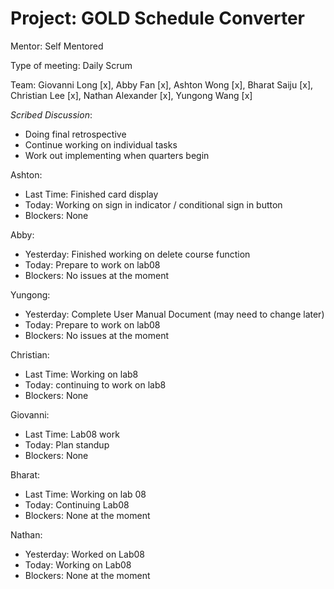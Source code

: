# Project: GOLD Schedule Converter

Mentor: Self Mentored

Type of meeting: Daily Scrum

Team: Giovanni Long [x], Abby Fan [x], Ashton Wong [x], Bharat Saiju [x], Christian Lee [x], Nathan Alexander [x], Yungong Wang [x]

*Scribed Discussion*:
- Doing final retrospective
- Continue working on individual tasks
- Work out implementing when quarters begin

Ashton:
 - Last Time: Finished card display
 - Today: Working on sign in indicator / conditional sign in button
 - Blockers: None

 Abby:
 - Yesterday: Finished working on delete course function
 - Today: Prepare to work on lab08
 - Blockers: No issues at the moment

 Yungong:
 - Yesterday: Complete User Manual Document (may need to change later)
 - Today: Prepare to work on lab08
 - Blockers: No issues at the moment

 Christian:
 - Last Time: Working on lab8
 - Today: continuing to work on lab8
 - Blockers: None

Giovanni:
 - Last Time: Lab08 work
 - Today: Plan standup
 - Blockers: None

 Bharat:
 - Last Time: Working on lab 08
 - Today: Continuing Lab08
 - Blockers: None at the moment

 Nathan:
- Yesterday: Worked on Lab08
- Today: Working on Lab08
- Blockers: None at the moment